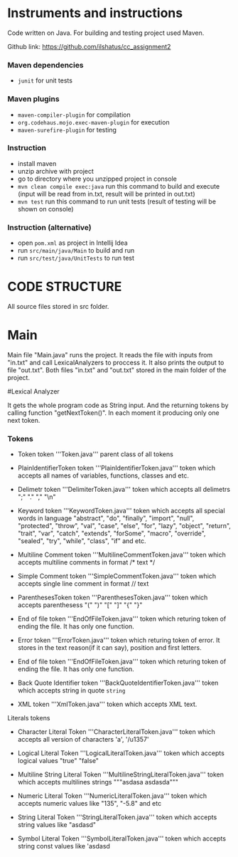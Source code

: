 # Instruments and instructions

Code written on Java. For building and testing project used Maven.

Github link: https://github.com/ilshatus/cc_assignment2

### Maven dependencies
- ```junit``` for unit tests
### Maven plugins
- ```maven-compiler-plugin``` for compilation
- ```org.codehaus.mojo.exec-maven-plugin``` for execution
- ```maven-surefire-plugin``` for testing
### Instruction
- install maven
- unzip archive with project
- go to directory where you unzipped project in console
- ```mvn clean compile exec:java``` run this command to build and execute (input will be read from in.txt, result will be printed in out.txt)
- ```mvn test``` run this command to run unit tests (result of testing will be shown on console)
### Instruction (alternative) 
- open ```pom.xml``` as project in Intellij Idea
- run ```src/main/java/Main``` to build and run
- run ```src/test/java/UnitTests``` to run test


# CODE STRUCTURE
All source files stored in src folder.
# Main 
Main file "Main.java" runs the project. It reads the file with inputs from "in.txt" and call LexicalAnalyzers to proccess it. It also prints the output to file "out.txt". Both files "in.txt" and "out.txt" stored in the main folder of the project.

#Lexical Analyzer

It gets the whole program code as String input. And the returning tokens by calling function "getNextToken()". In each moment it producing only one next token.  

### Tokens

- Token token '''Token.java''' parent class of all tokens

- PlainIdentifierToken token '''PlainIdentifierToken.java''' token which accepts all names of variables, functions, classes and etc.


- Delimetr token '''DelimiterToken.java''' token which accepts all delimetrs ";" "." "," "\n" 

- Keyword token '''KeywordToken.java''' token which accepts all special words in language "abstract", "do", "finally", "import", "null", "protected", "throw", "val", "case", "else", "for", "lazy", "object", "return", "trait", "var", "catch",  "extends", "forSome", "macro", "override", "sealed", "try", "while", "class", "if" and etc.
     
- Multiline Comment token '''MultilineCommentToken.java''' token which accepts multiline comments in format /* text */

- Simple Comment token '''SimpleCommentToken.java''' token which accepts single line comment in format // text

- ParenthesesToken token '''ParenthesesToken.java''' token which accepts parenthesess "(" ")" "\[" "\]" "{" "}"

- End of file  token '''EndOfFileToken.java''' token which returing token of ending the file. It has only one function.

- Error  token '''ErrorToken.java''' token which returing token of error. It stores in the text reason(if it can say), position and first letters.

- End of file  token '''EndOfFileToken.java''' token which returing token of ending the file. It has only one function.

- Back Quote Identifier  token '''BackQuoteIdentifierToken.java''' token which accepts string in quote `string`

- XML  token '''XmlToken.java''' token which accepts XML text.

Literals tokens

- Character Literal Token '''CharacterLiteralToken.java''' token which accepts all version of characters 'a', '/u1357' 
- Logical Literal Token '''LogicalLiteralToken.java''' token which accepts logical values "true" "false"
- Multiline String Literal Token '''MultilineStringLiteralToken.java''' token which accepts multilines strings """asdasa
asdasda"""
- Numeric Literal Token '''NumericLiteralToken.java''' token which accepts numeric values like "135", "-5.8" and etc

- String Literal Token '''StringLiteralToken.java''' token which accepts string values like "asdasd"

- Symbol Literal Token '''SymbolLiteralToken.java''' token which accepts string const values like 'asdasd





